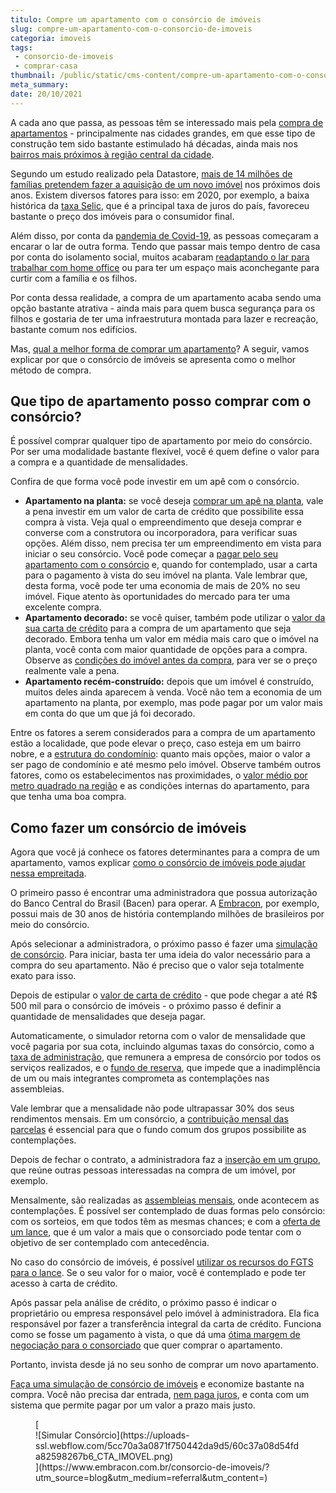 ```yaml
---
titulo: Compre um apartamento com o consórcio de imóveis
slug: compre-um-apartamento-com-o-consorcio-de-imoveis
categoria: imoveis
tags:
 - consorcio-de-imoveis
 - comprar-casa
thumbnail: /public/static/cms-content/compre-um-apartamento-com-o-consorcio-de-imoveis.jpg
meta_summary: 
date: 20/10/2021
---
```

A cada ano que passa, as pessoas têm se interessado mais pela [compra de apartamentos](https://www.embracon.com.br/imoveis/comprar-apartamento-consorcio) - principalmente nas cidades grandes, em que esse tipo de construção tem sido bastante estimulado há décadas, ainda mais nos [bairros mais próximos à região central da cidade](https://www.embracon.com.br/blog/saiba-o-que-considerar-ao-escolher-um-bairro-para-morar).

Segundo um estudo realizado pela Datastore, [mais de 14 milhões de famílias pretendem fazer a aquisição de um novo imóvel](https://imoveis.estadao.com.br/compra/mercado-imobiliario-no-brasil-pode-crescer-ate-30-este-ano/) nos próximos dois anos. Existem diversos fatores para isso: em 2020, por exemplo, a baixa histórica da [taxa Selic](https://www.embracon.com.br/blog/entenda-a-importancia-da-taxa-selic-e-da-inflacao), que é a principal taxa de juros do país, favoreceu bastante o preço dos imóveis para o consumidor final.

Além disso, por conta da [pandemia de Covid-19](https://www.embracon.com.br/blog/35-coisas-para-fazer-quando-a-pandemia-passar), as pessoas começaram a encarar o lar de outra forma. Tendo que passar mais tempo dentro de casa por conta do isolamento social, muitos acabaram [readaptando o lar para trabalhar com home office](https://www.embracon.com.br/blog/home-office-5-dicas-para-manter-o-cantinho-de-trabalho-organizado) ou para ter um espaço mais aconchegante para curtir com a família e os filhos.

Por conta dessa realidade, a compra de um apartamento acaba sendo uma opção bastante atrativa - ainda mais para quem busca segurança para os filhos e gostaria de ter uma infraestrutura montada para lazer e recreação, bastante comum nos edifícios.

Mas, [qual a melhor forma de comprar um apartamento](https://www.embracon.com.br/blog/8-dicas-compra-primeiro-imovel)? A seguir, vamos explicar por que o consórcio de imóveis se apresenta como o melhor método de compra.

Que tipo de apartamento posso comprar com o consórcio? 
-------------------------------------------------------

É possível comprar qualquer tipo de apartamento por meio do consórcio. Por ser uma modalidade bastante flexível, você é quem define o valor para a compra e a quantidade de mensalidades.

Confira de que forma você pode investir em um apê com o consórcio.

- **Apartamento na planta:** se você deseja [comprar um apê na planta](https://www.embracon.com.br/blog/saiba-como-comprar-apartamento-na-planta-com-consorcio), vale a pena investir em um valor de carta de crédito que possibilite essa compra à vista. Veja qual o empreendimento que deseja comprar e converse com a construtora ou incorporadora, para verificar suas opções. Além disso, nem precisa ter um empreendimento em vista para iniciar o seu consórcio. Você pode começar a [pagar pelo seu apartamento com o consórcio](https://www.embracon.com.br/blog/o-que-analisar-antes-de-comprar-um-imovel) e, quando for contemplado, usar a carta para o pagamento à vista do seu imóvel na planta. Vale lembrar que, desta forma, você pode ter uma economia de mais de 20% no seu imóvel. Fique atento às oportunidades do mercado para ter uma excelente compra.
- **Apartamento decorado:** se você quiser, também pode utilizar o [valor da sua carta de crédito](https://www.embracon.com.br/blog/o-que-e-a-carta-de-credito-como-funciona-e-como-usar) para a compra de um apartamento que seja decorado. Embora tenha um valor em média mais caro que o imóvel na planta, você conta com maior quantidade de opções para a compra. Observe as [condições do imóvel antes da compra](https://www.embracon.com.br/blog/saiba-o-que-levar-em-consideracao-antes-de-comprar-um-imovel), para ver se o preço realmente vale a pena.
- **Apartamento recém-construído:** depois que um imóvel é construído, muitos deles ainda aparecem à venda. Você não tem a economia de um apartamento na planta, por exemplo, mas pode pagar por um valor mais em conta do que um que já foi decorado.

Entre os fatores a serem considerados para a compra de um apartamento estão a localidade, que pode elevar o preço, caso esteja em um bairro nobre, e a [estrutura do condomínio](https://www.embracon.com.br/blog/casa-em-condominio-fechado-quando-e-porque-fazer-esse-investimento): quanto mais opções, maior o valor a ser pago de condomínio e até mesmo pelo imóvel. Observe também outros fatores, como os estabelecimentos nas proximidades, o [valor médio por metro quadrado na região](https://www.embracon.com.br/blog/melhores-cidades-para-viver-com-valores-de-metro-quadrado) e as condições internas do apartamento, para que tenha uma boa compra.

Como fazer um consórcio de imóveis 
-----------------------------------

Agora que você já conhece os fatores determinantes para a compra de um apartamento, vamos explicar [como o consórcio de imóveis pode ajudar nessa empreitada](https://www.embracon.com.br/blog/6-coisas-contratar-consorcio-de-imoveis).

O primeiro passo é encontrar uma administradora que possua autorização do Banco Central do Brasil (Bacen) para operar. A [Embracon](https://www.embracon.com.br/), por exemplo, possui mais de 30 anos de história contemplando milhões de brasileiros por meio do consórcio.

Após selecionar a administradora, o próximo passo é fazer uma [simulação de consórcio](https://www.embracon.com.br/blog/descubra-como-fazer-uma-simulacao-no-consorcio). Para iniciar, basta ter uma ideia do valor necessário para a compra do seu apartamento. Não é preciso que o valor seja totalmente exato para isso.

Depois de estipular o [valor de carta de crédito](https://www.embracon.com.br/blog/tudo-o-que-voce-precisa-saber-sobre-a-carta-de-credito-de-consorcios) - que pode chegar a até R$ 500 mil para o consórcio de imóveis - o próximo passo é definir a quantidade de mensalidades que deseja pagar.

Automaticamente, o simulador retorna com o valor de mensalidade que você pagaria por sua cota, incluindo algumas taxas do consórcio, como a [taxa de administração](https://www.embracon.com.br/blog/como-funciona-a-taxa-de-administracao-de-um-consorcio), que remunera a empresa de consórcio por todos os serviços realizados, e o [fundo de reserva](https://www.embracon.com.br/blog/o-que-e-e-como-funciona-o-fundo-de-reserva), que impede que a inadimplência de um ou mais integrantes comprometa as contemplações nas assembleias.

Vale lembrar que a mensalidade não pode ultrapassar 30% dos seus rendimentos mensais. Em um consórcio, a [contribuição mensal das parcelas](https://www.embracon.com.br/blog/5-dicas-para-pagar-seu-consorcio-sem-preocupacao) é essencial para que o fundo comum dos grupos possibilite as contemplações.

Depois de fechar o contrato, a administradora faz a [inserção em um grupo](https://www.embracon.com.br/blog/como-funciona-um-grupo-de-consorcio), que reúne outras pessoas interessadas na compra de um imóvel, por exemplo.

Mensalmente, são realizadas as [assembleias mensais](https://www.embracon.com.br/blog/assembleia-de-consorcio-como-funciona), onde acontecem as contemplações. É possível ser contemplado de duas formas pelo consórcio: com os sorteios, em que todos têm as mesmas chances; e com a [oferta de um lance](https://www.embracon.com.br/blog/como-fazer-oferta-de-lance-em-consorcio), que é um valor a mais que o consorciado pode tentar com o objetivo de ser contemplado com antecedência.

No caso do consórcio de imóveis, é possível [utilizar os recursos do FGTS para o lance](https://www.embracon.com.br/blog/5-passos-para-voce-usar-o-fgts-no-consorcio-imobiliario). Se o seu valor for o maior, você é contemplado e pode ter acesso à carta de crédito.

Após passar pela análise de crédito, o próximo passo é indicar o proprietário ou empresa responsável pelo imóvel à administradora. Ela fica responsável por fazer a transferência integral da carta de crédito. Funciona como se fosse um pagamento à vista, o que dá uma [ótima margem de negociação para o consorciado](https://www.embracon.com.br/blog/4-dicas-para-conseguir-uma-boa-negociacao-na-hora-de-adquirir-o-seu-bem) que quer comprar o apartamento.

Portanto, invista desde já no seu sonho de comprar um novo apartamento.

[Faça uma simulação de consórcio de imóveis](https://www.embracon.com.br/consorcio-de-imoveis) e economize bastante na compra. Você não precisa dar entrada, [nem paga juros](https://www.embracon.com.br/blog/parcela-de-consorcio-tem-juros), e conta com um sistema que permite pagar por um valor a prazo mais justo.

<figure class="w-richtext-figure-type-image w-richtext-align-center">[<div>![Simular Consórcio](https://uploads-ssl.webflow.com/5cc70a3a0871f750442da9d5/60c37a08d54fda82598267b6_CTA_IMOVEL.png)</div>](https://www.embracon.com.br/consorcio-de-imoveis/?utm_source=blog&utm_medium=referral&utm_content=)</figure>
